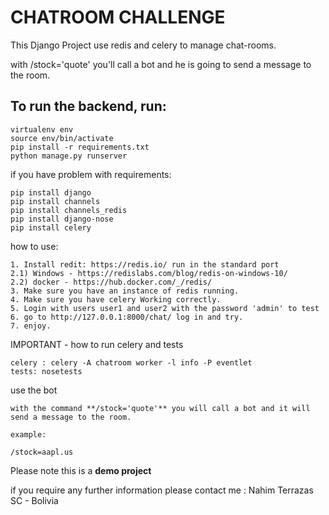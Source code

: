 # CHATROOM CHALLENGE

This Django Project use redis and celery to manage chat-rooms.

with /stock='quote' you'll call a bot and he is going to send a message to the room.

## To run the backend, run:

```
virtualenv env
source env/bin/activate
pip install -r requirements.txt
python manage.py runserver
```

if you have problem with requirements:

```
pip install django
pip install channels
pip install channels_redis
pip install django-nose
pip install celery

```

how to use:

```
1. Install redit: https://redis.io/ run in the standard port
2.1) Windows - https://redislabs.com/blog/redis-on-windows-10/
2.2) docker - https://hub.docker.com/_/redis/
3. Make sure you have an instance of redis running.
4. Make sure you have celery Working correctly.
5. Login with users user1 and user2 with the password 'admin' to test
6. go to http://127.0.0.1:8000/chat/ log in and try.
7. enjoy.
```

IMPORTANT - how to run celery and tests

```
celery : celery -A chatroom worker -l info -P eventlet
tests: nosetests

```

use the bot

```
with the command **/stock='quote'** you will call a bot and it will send a message to the room.

example:

/stock=aapl.us
```

Please note this is a **demo project**

if you require any further information please contact me :
Nahim Terrazas
SC - Bolivia

